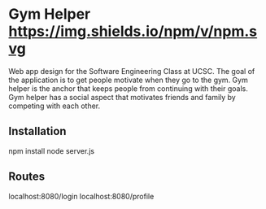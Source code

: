 
# Gym Helper https://img.shields.io/npm/v/npm.svg

 Web app design for the Software Engineering Class at UCSC. The goal of the application is to get people motivate when they go to the gym. Gym helper is the anchor that keeps people from continuing with their goals. Gym helper has a social aspect that motivates friends and family by competing with each other.  

## Installation
npm install
node server.js

## Routes
localhost:8080/login
localhost:8080/profile
